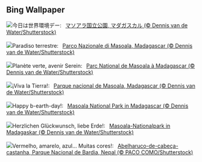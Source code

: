 ## Bing Wallpaper
![](https://www.bing.com/th?id=OHR.MadagascarRiver_JA-JP3088024510_UHD.jpg&w=1000)今日は世界環境デー:&nbsp;&ensp;[マソアラ国立公園, マダガスカル (© Dennis van de Water/Shutterstock)](https://www.bing.com/th?id=OHR.MadagascarRiver_JA-JP3088024510_UHD.jpg)
<br><br/>
![](https://www.bing.com/th?id=OHR.MadagascarRiver_IT-IT3546941915_UHD.jpg&w=1000)Paradiso terrestre:&nbsp;&ensp;[Parco Nazionale di Masoala, Madagascar (© Dennis van de Water/Shutterstock)](https://www.bing.com/th?id=OHR.MadagascarRiver_IT-IT3546941915_UHD.jpg)
<br><br/>
![](https://www.bing.com/th?id=OHR.MadagascarRiver_FR-FR2602472406_UHD.jpg&w=1000)Planète verte, avenir Serein:&nbsp;&ensp;[Parc National de Masoala à Madagascar (© Dennis van de Water/Shutterstock)](https://www.bing.com/th?id=OHR.MadagascarRiver_FR-FR2602472406_UHD.jpg)
<br><br/>
![](https://www.bing.com/th?id=OHR.MadagascarRiver_ES-ES4680489964_UHD.jpg&w=1000)¡Viva la Tierra!:&nbsp;&ensp;[Parque nacional de Masoala, Madagascar (© Dennis van de Water/Shutterstock)](https://www.bing.com/th?id=OHR.MadagascarRiver_ES-ES4680489964_UHD.jpg)
<br><br/>
![](https://www.bing.com/th?id=OHR.MadagascarRiver_EN-GB5519884060_UHD.jpg&w=1000)Happy b-earth-day!:&nbsp;&ensp;[Masoala National Park in Madagascar (© Dennis van de Water/Shutterstock)](https://www.bing.com/th?id=OHR.MadagascarRiver_EN-GB5519884060_UHD.jpg)
<br><br/>
![](https://www.bing.com/th?id=OHR.MadagascarRiver_DE-DE7722316951_UHD.jpg&w=1000)Herzlichen Glückwunsch, liebe Erde!:&nbsp;&ensp;[Masoala-Nationalpark in Madagaskar (© Dennis van de Water/Shutterstock)](https://www.bing.com/th?id=OHR.MadagascarRiver_DE-DE7722316951_UHD.jpg)
<br><br/>
![](https://www.bing.com/th?id=OHR.ChestnutBeeEater_PT-BR6524596779_UHD.jpg&w=1000)Vermelho, amarelo, azul... Muitas cores!:&nbsp;&ensp;[Abelharuco-de-cabeça-castanha, Parque Nacional de Bardia, Nepal (© PACO COMO/Shutterstock)](https://www.bing.com/th?id=OHR.ChestnutBeeEater_PT-BR6524596779_UHD.jpg)
<br><br/>
